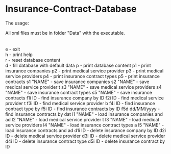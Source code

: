 # Insurance-Contract-Database

The usage:

All xml files must be in folder "Data" with the executable.\
\
\
e                  - exit\
h                  - print help\
r                  - reset database content\
d                  - fill database with default data
p                  - print database content
p1                 - print insurance companies
p2                 - print medical service provider
p3                 - print medical service providers
p4                 - print insurance contract types
p5                 - print insurance contracts
s1 "NAME"          - save insurance companies
s2 "NAME"          - save medical service provider t
s3 "NAME"          - save medical service providers
s4 "NAME"          - save insurance contract types
s5 "NAME"          - save insurance contracts
f1i ID             - find insurance company by ID
f2i ID             - find medical service provider t
f3i ID             - find medical service provider b
f4i ID             - find insurance contract type by
f5i ID             - find insurance contracts by ID
f5d dd/MM/yyyy     - find insurance contracts by dat
l1 "NAME"          - load insurance companies and ad
l2 "NAME"          - load medical service provider t
l3 "NAME"          - load medical service providers
l4 "NAME"          - load insurance contract types a
l5 "NAME"          - load insurance contracts and ad
d1i ID             - delete insurance company by ID
d2i ID             - delete medical service provider
d3i ID             - delete medical service provider
d4i ID             - delete insurance contract type
d5i ID             - delete insurance contract by ID